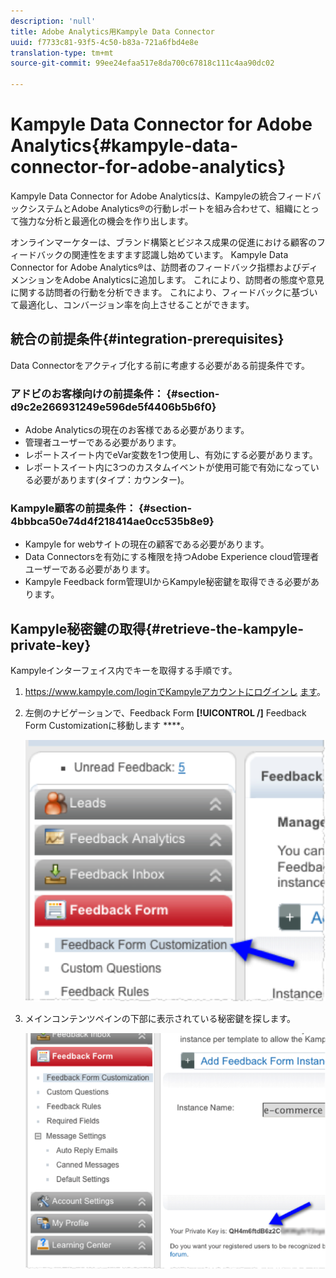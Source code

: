 ```yaml
---
description: 'null'
title: Adobe Analytics用Kampyle Data Connector
uuid: f7733c81-93f5-4c50-b83a-721a6fbd4e8e
translation-type: tm+mt
source-git-commit: 99ee24efaa517e8da700c67818c111c4aa90dc02

---
```



# Kampyle Data Connector for Adobe Analytics{#kampyle-data-connector-for-adobe-analytics}

Kampyle Data Connector for Adobe Analyticsは、Kampyleの統合フィードバックシステムとAdobe Analytics®の行動レポートを組み合わせて、組織にとって強力な分析と最適化の機会を作り出します。

オンラインマーケターは、ブランド構築とビジネス成果の促進における顧客のフィードバックの関連性をますます認識し始めています。 Kampyle Data Connector for Adobe Analytics®は、訪問者のフィードバック指標およびディメンションをAdobe Analyticsに追加します。 これにより、訪問者の態度や意見に関する訪問者の行動を分析できます。 これにより、フィードバックに基づいて最適化し、コンバージョン率を向上させることができます。

## 統合の前提条件{#integration-prerequisites}

Data Connectorをアクティブ化する前に考慮する必要がある前提条件です。

### アドビのお客様向けの前提条件： {#section-d9c2e266931249e596de5f4406b5b6f0}

* Adobe Analyticsの現在のお客様である必要があります。
* 管理者ユーザーである必要があります。
* レポートスイート内でeVar変数を1つ使用し、有効にする必要があります。
* レポートスイート内に3つのカスタムイベントが使用可能で有効になっている必要があります(タイプ：カウンター)。

### Kampyle顧客の前提条件： {#section-4bbbca50e74d4f218414ae0cc535b8e9}

* Kampyle for webサイトの現在の顧客である必要があります。
* Data Connectorsを有効にする権限を持つAdobe Experience cloud管理者ユーザーである必要があります。
* Kampyle Feedback form管理UIからKampyle秘密鍵を取得できる必要があります。

## Kampyle秘密鍵の取得{#retrieve-the-kampyle-private-key}

Kampyleインターフェイス内でキーを取得する手順です。

1. https://www.kampyle.com/loginでKampyleアカウントにログインし [ます](https://www.kampyle.com/login)。
1. 左側のナビゲーションで、Feedback Form **[!UICONTROL /]** Feedback Form Customizationに移動します ****。

   ![](assets/retrieve_key1.png)

1. メインコンテンツペインの下部に表示されている秘密鍵を探します。

   ![](assets/retrieve_key2.png)
